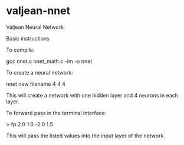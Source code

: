 # valjean-nnet
Valjean Neural Network

Basic instructions

To compile:

gcc nnet.c nnet_math.c -lm -o nnet

To create a neural network:

nnet new filename 4 4 4

This will create a network with one hidden layer and 4 neurons in each layer.

To forward pass in the terminal interface:

\> fp 2.0 1.0 -2.0 1.5

This will pass the listed values into the input layer of the network.
